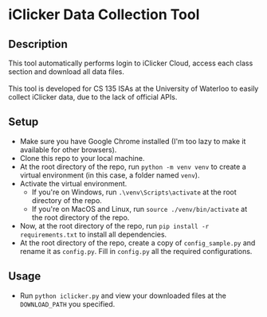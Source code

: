 # iClicker Data Collection Tool

## Description
This tool automatically performs login to iClicker Cloud, access each class section and download all data files. <br> <br>
This tool is developed for CS 135 ISAs at the University of Waterloo to easily collect iClicker data, due to the lack of official APIs.

## Setup
- Make sure you have Google Chrome installed (I'm too lazy to make it available for other browsers).
- Clone this repo to your local machine.
- At the root directory of the repo, run `python -m venv venv` to create a virtual environment (in this case, a folder named `venv`).
- Activate the virtual environment.
    - If you're on Windows, run `.\venv\Scripts\activate` at the root directory of the repo.
    - If you're on MacOS and Linux, run `source ./venv/bin/activate` at the root directory of the repo.
- Now, at the root directory of the repo, run `pip install -r requirements.txt` to install all dependencies.
- At the root directory of the repo, create a copy of `config_sample.py` and rename it as `config.py`. Fill in `config.py` all the required configurations.

## Usage
- Run `python iclicker.py` and view your downloaded files at the `DOWNLOAD_PATH` you specified.